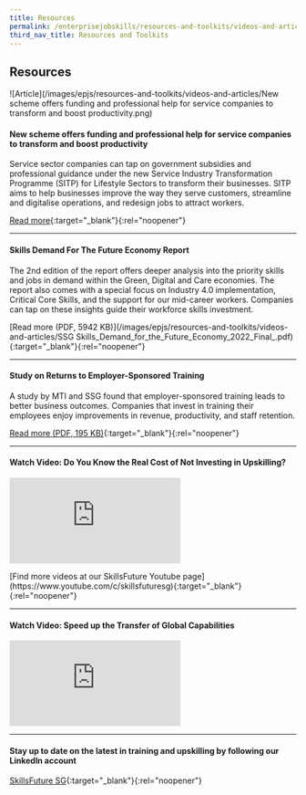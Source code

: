 ```yaml
---
title: Resources
permalink: /enterprisejobskills/resources-and-toolkits/videos-and-articles/
third_nav_title: Resources and Toolkits
---
```


## Resources

![Article](/images/epjs/resources-and-toolkits/videos-and-articles/New scheme offers funding and professional help for service companies to transform and boost productivity.png)

#### New scheme offers funding and professional help for service companies to transform and boost productivity

Service sector companies can tap on government subsidies and professional guidance under the new Service Industry Transformation Programme (SITP) for Lifestyle Sectors to transform their businesses. SITP aims to help businesses improve the way they serve customers, streamline and digitalise operations, and redesign jobs to attract workers.

[Read more](https://www.straitstimes.com/business/new-scheme-offers-funding-and-professional-help-for-services-companies-to-transform-and){:target="_blank"}{:rel="noopener"}

---

#### Skills Demand For The Future Economy Report

The 2nd edition of the report offers deeper analysis into the priority skills and jobs in demand within the Green, Digital and Care economies. The report also comes with a special focus on Industry 4.0 implementation, Critical Core Skills, and the support for our mid-career workers. Companies can tap on these insights guide their workforce skills investment.

[Read more (PDF, 5942 KB)](/images/epjs/resources-and-toolkits/videos-and-articles/SSG Skills_Demand_for_the_Future_Economy_2022_Final_.pdf){:target="_blank"}{:rel="noopener"}

---

#### Study on Returns to Employer-Sponsored Training

A study by MTI and SSG found that employer-sponsored training leads to better business outcomes. Companies that invest in training their employees enjoy improvements in revenue, productivity, and staff retention.

[Read more (PDF, 195 KB)](/images/epjs/whats-new/epjs-mti-ssg-study-aug21.pdf){:target="_blank"}{:rel="noopener"}

---

#### Watch Video: Do You Know the Real Cost of Not Investing in Upskilling?

<p>
<div class="bp-youtube">
  <iframe src="https://www.youtube.com/embed/LwWkFieWmrI" title="Do You Know the Real Cost of Not Investing in Upskilling?" frameborder="0" allow="autoplay; encrypted-media" allowfullscreen></iframe>
</div>
</p>
[Find more videos at our SkillsFuture Youtube page](https://www.youtube.com/c/skillsfuturesg){:target="_blank"}{:rel="noopener"}

---

#### Watch Video: Speed up the Transfer of Global Capabilities

<p>
<div class="bp-youtube">
  <iframe src="https://www.youtube.com/embed/dFC9RsomiLM" title="Speed up the Transfer of Global Capabilities | Capability Transfer Programme" frameborder="0" allow="autoplay; encrypted-media" allowfullscreen></iframe>
</div>
</p>

---

#### Stay up to date on the latest in training and upskilling by following our LinkedIn account

[SkillsFuture SG](https://sg.linkedin.com/company/skillsfuture-sg){:target="_blank"}{:rel="noopener"}
<script src="/jquery/jquery.Min.js"></script>
<script src="/jquery/epjs-bp-menu-new-tab.js"></script>
